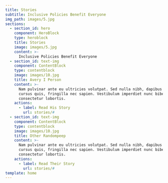 ```yaml
---
title: Stories
subtitle: Inclusive Policies Benefit Everyone
img_path: images/5.jpg
sections:
  - section_id: hero
    component: HeroBlock
    type: heroblock
    title: Stories
    image: images/5.jpg
    content: >-
      Inclusive Policies Benefit Everyone
  - section_id: text-img
    component: ContentBlock
    type: contentblock
    image: images/10.jpg
    title: Avery I Person
    content: >-
      Nam pulvinar ante eu ultricies volutpat. Sed nulla nibh, dapibus sit amet
      cursus quis, fringilla nec sapien. Vestibulum imperdiet nunc bibendum
      consectetur lobortis.
    actions:
      - label: Read His Story
        url: stories/#
  - section_id: text-img
    component: ContentBlock
    type: contentblock
    image: images/10.jpg
    title: Other Randompeep
    content: >-
      Nam pulvinar ante eu ultricies volutpat. Sed nulla nibh, dapibus sit amet
      cursus quis, fringilla nec sapien. Vestibulum imperdiet nunc bibendum
      consectetur lobortis.
    actions:
      - label: Read Their Story
        url: stories/#      
template: home
---
```

